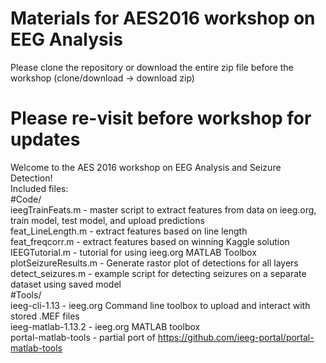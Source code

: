 # Materials for AES2016 workshop on EEG Analysis
Please clone the repository or download the entire zip file before the workshop (clone/download -> download zip)

# Please re-visit before workshop for updates


Welcome to the AES 2016 workshop on EEG Analysis and Seizure Detection!<br />
Included files:<br />
#Code/<br />
  ieegTrainFeats.m      - master script to extract features from data on ieeg.org, train model, test model, and upload predictions<br />
  feat_LineLength.m     - extract features based on line length<br />
  feat_freqcorr.m       - extract features based on winning Kaggle solution<br />
  IEEGTutorial.m        - tutorial for using ieeg.org MATLAB Toolbox<br />
  plotSeizureResults.m  - Generate rastor plot of detections for all layers<br />
  detect_seizures.m     - example script for detecting seizures on a separate dataset using saved model<br />
#Tools/<br />
  ieeg-cli-1.13         - ieeg.org Command line toolbox to upload and interact with stored .MEF files<br />
  ieeg-matlab-1.13.2    - ieeg.org MATLAB toolbox<br />
  portal-matlab-tools   - partial port of https://github.com/ieeg-portal/portal-matlab-tools<br />
  
